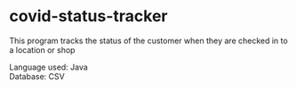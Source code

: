 <h1>covid-status-tracker</h2>

This program tracks the status of the customer when they are checked in to a location or shop

<div>Language used: Java</div>
<div>Database: CSV</div>
